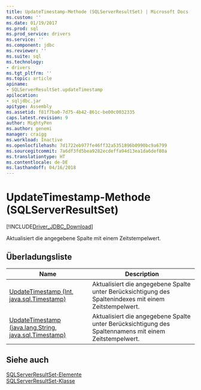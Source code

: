 ```yaml
---
title: UpdateTimestamp-Methode (SQLServerResultSet) | Microsoft Docs
ms.custom: ''
ms.date: 01/19/2017
ms.prod: sql
ms.prod_service: drivers
ms.service: ''
ms.component: jdbc
ms.reviewer: ''
ms.suite: sql
ms.technology:
- drivers
ms.tgt_pltfrm: ''
ms.topic: article
apiname:
- SQLServerResultSet.updateTimestamp
apilocation:
- sqljdbc.jar
apitype: Assembly
ms.assetid: f81f7ba0-7d75-4b42-861c-be00c0032335
caps.latest.revision: 9
author: MightyPen
ms.author: genemi
manager: craigg
ms.workload: Inactive
ms.openlocfilehash: 7d1722eb977fe46ff32a5351896b0990bc9a6799
ms.sourcegitcommit: 7a6df3fd5bea9282ecdeffa94d13ea1da6def80a
ms.translationtype: HT
ms.contentlocale: de-DE
ms.lasthandoff: 04/16/2018
---
```

# <a name="updatetimestamp-method-sqlserverresultset"></a>UpdateTimestamp-Methode (SQLServerResultSet)
[!INCLUDE[Driver_JDBC_Download](../../../includes/driver_jdbc_download.md)]

  Aktualisiert die angegebene Spalte mit einem Zeitstempelwert.  
  
## <a name="overload-list"></a>Überladungsliste  
  
|Name|Description|  
|----------|-----------------|  
|[UpdateTimestamp (Int, java.sql.Timestamp)](../../../connect/jdbc/reference/updatetimestamp-method-int-java-sql-timestamp.md)|Aktualisiert die angegebene Spalte unter Berücksichtigung des Spaltenindexes mit einem Zeitstempelwert.|  
|[UpdateTimestamp (java.lang.String, java.sql.Timestamp)](../../../connect/jdbc/reference/updatetimestamp-method-java-lang-string-java-sql-timestamp.md)|Aktualisiert die angegebene Spalte unter Berücksichtigung des Spaltennamens mit einem Zeitstempelwert.|  
  
## <a name="see-also"></a>Siehe auch  
 [SQLServerResultSet-Elemente](../../../connect/jdbc/reference/sqlserverresultset-members.md)   
 [SQLServerResultSet-Klasse](../../../connect/jdbc/reference/sqlserverresultset-class.md)  
  
  
